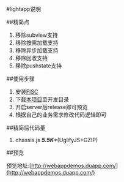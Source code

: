 #lightapp说明

##精简点

1. 移除subview支持
2. 移除按需加载支持
3. 移除异步加载支持
4. 移除回收支持
5. 移除pushstate支持


##使用步骤

1. 安装[FISC](https://github.com/xspider/fis-chassis)
2. 下载[本项目](https://github.com/xspider/webapps-demo/archive/master.zip)至开发目录
3. 开启server后release即可预览
4. 根据自己的业务需求修改代码逻辑即可


##精简后代码量

1. chassis.js ***5.5K****(UglifyJS+GZIP)


##预览

预览地址:[http://webappdemos.duapp.com/](http://webappdemos.duapp.com/)
